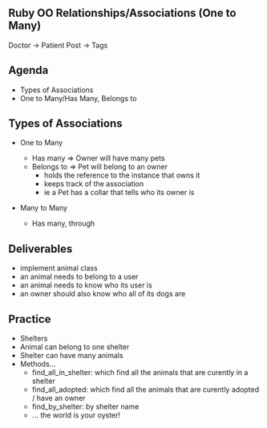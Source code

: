 ## Ruby OO Relationships/Associations (One to Many)

Doctor -> Patient
Post -> Tags

## Agenda
- Types of Associations 
- One to Many/Has Many, Belongs to


## Types of Associations
- One to Many
    - Has many => Owner will have many pets
    - Belongs to  => Pet will belong to an owner
        - holds the reference to the instance that owns it
        - keeps track of the association
        - ie a Pet has a collar that tells who its owner is 








- Many to Many 
    - Has many, through


## Deliverables 
- implement animal class
- an animal needs to belong to a user
- an animal needs to know who its user is 
- an owner should also know who all of its dogs are


## Practice
- Shelters 
- Animal can belong to one shelter
- Shelter can have many animals 
- Methods...
    - find_all_in_shelter: which find all the animals that are curently in a shelter
    - find_all_adopted: which find all the animals that are curently adopted / have an owner
    - find_by_shelter: by shelter name
    - ... the world is your oyster!